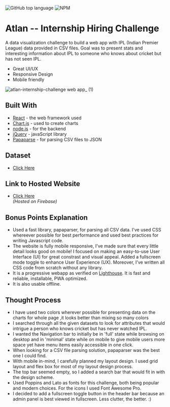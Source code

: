 ![GitHub top language](https://img.shields.io/github/languages/top/aakash2408/Atlan---Internship-Challenge) ![NPM](https://img.shields.io/npm/l/npm)

# Atlan -- Internship Hiring Challenge

A data visualization challenge to build a web app with IPL (Indian Premier League) data provided in CSV files. Goal was to present stats and interesting information about IPL to someone who knows about cricket but has not seen IPL.

  - Great UI/UX
  - Responsive Design
  - Mobile friendly

![atlan-internship-challenge web app_ (1)](https://user-images.githubusercontent.com/47134609/89071412-4a191600-d394-11ea-8285-860a06ca0a58.png)

## Built With
  - [React](https://reactjs.org/) - the web framework used
  - [Chart.js](https://www.chartjs.org/) - used to create charts
  - [node.js](http://nodejs.org) - for the backend
  - [jQuery](http://jquery.com) - javaScript library
  - [Papaparse](https://www.papaparse.com/) - for parsing CSV files to JSON

## Dataset
  - [Click Here](https://www.kaggle.com/harsha547/indian-premier-league-csv-dataset)  

## Link to Hosted Website
  - [Click Here](https://atlan-internship-challenge.web.app/)  
  *(Hosted on Firebase)*

## Bonus Points Explanation
  - Used a fast library, papaparser, for parsing all CSV data. I've used CSS whereever possible for best performance and used best practices for writing Javascript code. 
  - The website is fully mobile responsive, I've made sure that every little detail looks good on mobile! I focused on making an easy-to-use User Interface (UI) for great constrast and visual appeal. Added a fullscreen mode toggle to enhance User Experience (UX). Moreover, I've written all CSS code from scratch without any library.
  - It is a progressive webapp as verified on [Lighthouse](https://developers.google.com/web/tools/lighthouse/). It is fast and reliable, installable, PWA optimized.
  - It is also usable offline.
  
## Thought Process
  - I have used two colors wherever possible for presenting data on the charts for whole page ,it looks better than mixing so many colors 
  - I searched through all the given datasets to look for attributes that would intrigue a person who knows cricket but has never watched IPL. 
  - I wanted the Navigation bar to initially be in 'full' state while browsing on desktop and in 'minimal' state while on mobile to give mobile users more space       yet have menu items easily accessible in one click.
  - When looking for a CSV file parsing solution, papaparser was the best one I could find.
  - With mobile in-mind, I carefully planned my layout design. I used grid layout and flex box for most of       my layout design process.
  - The top bar seemed empty, so I added a search bar that would fit in with the design scheme.
  - Used Poppins and Lato as fonts for this challenge, both being popular and modern choices. For the icons I used Font Awesome Pro.
  - I decided to add a fullscreen toggle button in the header bar because an admin panel is best viewed in fullscreen. Less clutter, the better. :)
  

